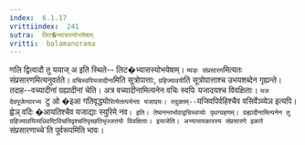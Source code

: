 ```yaml
---
index:  6.1.17
vrittiindex:  241
sutra:  लिट�भ्यासस्योभयेषाम्
vritti:  balamanorama 
---
```


णलि द्वित्वादौ तु ययाज् अ इति स्थिते-- लिट�भ्यासस्योभयेषाम्। `ष्यङः संप्रसारण`मित्यतः संप्रसारणमित्यनुवर्तते। `वचिस्वपियजादीना`मिति सूत्रोपात्ताः, `ग्रहिज्यावयी`ति सूत्रोपात्ताश्च उभयशब्देन गृह्यन्ते। तदाह--वच्यादीनां ग्रह्यादीनां चेति। अत्र वच्यादीनामित्यनेन वचिः स्वपिः यजादयश्च विवक्षिताः। `यज देवपूजेत्यारभ्य `टु ओ �इआ गतिवृद्ध्यो`रित्येतत्पर्यन्ता यजादयः। तदुक्तम्--`यजिवपिर्वहिश्चैव वसिर्वेञ्व्येञ इत्यपि। ह्वेञ् वदिः �आयतिश्चैव यजाद्याः स्युरिमे नव`। इति। तेष्वनन्तर्भावाद्वचिस्वप्योः पृथग्ग्रहणम्। ग्रह्यादीनामित्यनेन तु ग्रहिज्यावयिव्यधिवष्टिविचतिवृश्चतिपृच्छतिभृज्जतयो विवक्षिताः। इयाजेति। अभ्यासयकारस्य संप्रसारणे इकारे `संप्रसारणाच्चे`ति पूर्वरूपमिति भावः।

